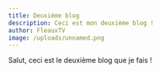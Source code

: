 ```yaml
---
title: Deuxième blog
description: Ceci est mon deuxième blog !
author: FleauxTV
image: /uploads/unnamed.png
---
```

Salut, ceci est le deuxième blog que je fais !